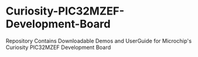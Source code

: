 # Curiosity-PIC32MZEF-Development-Board
Repository Contains Downloadable Demos and UserGuide for Microchip's  Curiosity PIC32MZEF Development Board
